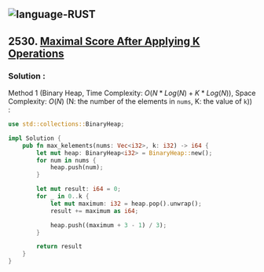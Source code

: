 ![language-RUST](https://img.shields.io/badge/RUST-8d4004?style=for-the-badge&logo=RUST)
---

## 2530. [Maximal Score After Applying K Operations](https://leetcode.com/problems/maximal-score-after-applying-k-operations)

### Solution :

Method 1 (Binary Heap, Time Complexity: $O(N*Log(N)+K*Log(N))$, Space Complexity: $O(N)$ (N: the number of the elements in `nums`, K: the value of `k`)) :
```rust
use std::collections::BinaryHeap;

impl Solution {
    pub fn max_kelements(nums: Vec<i32>, k: i32) -> i64 {
        let mut heap: BinaryHeap<i32> = BinaryHeap::new();
        for num in nums {
            heap.push(num);
        }

        let mut result: i64 = 0;
        for _ in 0..k {
            let mut maximum: i32 = heap.pop().unwrap();
            result += maximum as i64;

            heap.push((maximum + 3 - 1) / 3);
        }

        return result
    }
}
```
